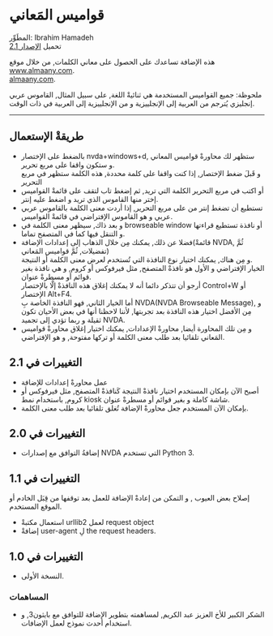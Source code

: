 # قواميس المَعاني #

المطَوِّر: Ibrahim Hamadeh  
تحميل [الإصدار 2.1][1]  

هذه الإضافة تساعدك على الحصول على معاني الكلمات, من خلال موقع www.almaany.com.  
[almaany.com](https://www.almaany.com/en/dict/ar-en/ "With a Title").

ملحوظة: جميع القواميس المستخدمة هي ثنائيةْ اللغة, على سبيل المثال, القاموس عربي إنجليزي يُترجم من العربية إلى الإنجلييزية و من الإنجلييزية إلى العربية في ذات الوقت.

***

## طريقةْ الإستعمال 

*	بالضغط على الإختصار nvda+windows+d, ستظهر لك محاورةْ قواميس المعاني  
و ستكون واقفا على مربع تحرير.  
و قَبلَ ضغط الإختصار, إذا كنت واقفا على كلمة محددة, هذه الكلمة ستظهر في مربع التحرير  
*	أو اكتب في مربع التحرير الكلمة التي تريد, ثم إضغط تاب لتقف على قائمةْ القواميس إختر منها القاموس الذي تريد و اضغط عليه إنتر.  
*	تستطيع أن تضغط إنتر من على مربع التحرير, إذا أردت معنى الكلمة بالقاموس عربي عربي و هو القاموس الإفتراضي في قائمةْ القواميس.  
*	و بعد ذاك, سيظهر معنى الكلمة في browseable window أو نافذة تستطيع قراءتها و التنقل فيها كما في المتصفح تماما.  
*	فضلا عن ذلك, يمكنك مِن خلال الذهاب إلى إعدادات الإضافة(قائمةْ NVDA, ثُمَّ تفضيلات, ثُمَّ قواميس المَعاني)  
و مِن هناك, يمكنك اختيار نوع النافذة التي تُستخدم لعرض معنى الكلمة أو النتيجة.  
الخيار الإفتراضي و الأول هو نافذةْ المتصفح, مثل فيرفوكس أو كروم, و هي نافذة بغير قوائم أو مسطرةْ عنوان.  
أرجو أن تتذكر دائما أنه لا يمكنك إغلاق هذه النافذةْ إلَّا بالإختصار Control+W أو الإختصار Alt+F4.  
أما الخيار الثاني, فهو النافذة الخاصة بِ NVDA(NVDA Browseable Message), و مِن الأفضل اختيار هذه النافذة بعد تجربتها, لأننا لاحظنا أنها في بعض الأحيان تكون ثقيلة و ربما تؤدي إلى تجميد NVDA.  
*	و مِن تلك المحاورة أيضا, محاورةْ الإعدادات, يمكنك اختيار إغلاق محاورةْ قواميس المَعاني تلقائيا بعد طلب معنى الكلمة أو تركها مفتوحة, و هو الإفتراضي.  

## التغييرات في 2.1 ##

*	عمل محاورةْ إعدادات للإضافة  
*	أصبح الآن بإمكان المستخدم اختيار نافذةْ النتيجة كَنافذةْ المتصفح, مثل فيرفوكس أو كروم, باستخدام نمط kiosk شاشة كاملة و بغير قوائم أو مسطرةْ عنوان.  
*	بإمكان الآن المستخدم جعل محاورةْ الإضافة تُغلق تلقائيا بعد طلب معنى الكلمة.  

## التغييرات في 2.0 ##

*	إضافةُ التوافق مع إصدارات NVDA التي تستخدم Python 3.

## التغييرات في 1.1 ##

إصلاح بعض العيوب , و التمكن من إعادةْ الإضافة للعمل بعد توقفها من قِبَل الخادم أو الموقع المستخدم.  

*	استعمال مكتبةْ  urllib2 لعمل request object  
*	إضافةْ user-agent لِ the request headers.  

## التغييرات في  1.0 ##

*	النسخة الأولى.

### المساهمات ###

*	الشكر الكبير للأخ العزيز عبد الكريم, لمساهمته بتطوير الإضافة للتوافق مع بايثون3, و استخدام أحدث نموذج لعمل الإضافات.  

[1]: https://github.com/ibrahim-h/dictionariesAlmaany/releases/download/v2.1/DictionariesAlmaany-2.1.nvda-addon
